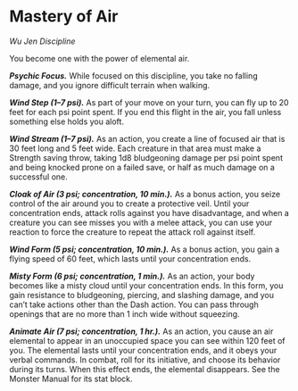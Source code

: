 # Mastery of Air
*Wu Jen Discipline*

You become one with the power of elemental air. 

***Psychic Focus.*** While focused on this discipline, you take no falling damage, and you ignore difficult terrain when walking.

***Wind Step (1–7 psi).*** As part of your move on your turn, you can fly up to 20 feet for each psi point spent. If you end this flight in the air, you fall unless something else holds you aloft.

***Wind Stream (1–7 psi).*** As an action, you create a line of focused air that is 30 feet long and 5 feet wide. Each creature in that area must make a Strength saving throw, taking 1d8 bludgeoning damage per psi point spent and being knocked prone on a failed save, or half as much damage on a successful one.

***Cloak of Air (3 psi; concentration, 10 min.).*** As a bonus action, you seize control of the air around you to create a protective veil. Until your concentration ends, attack rolls against you have disadvantage, and when a creature you can see misses you with a melee attack, you can use your reaction to force the creature to repeat the attack roll against itself.

***Wind Form (5 psi; concentration, 10 min.).*** As a bonus action, you gain a flying speed of 60 feet, which lasts until your concentration ends.

***Misty Form (6 psi; concentration, 1 min.).*** As an action, your body becomes like a misty cloud until your concentration ends. In this form, you gain resistance to bludgeoning, piercing, and slashing damage, and you can’t take actions other than the Dash action. You can pass through openings that are no more than 1 inch wide without squeezing.

***Animate Air (7 psi; concentration, 1 hr.).*** As an action, you cause an air elemental to appear in an unoccupied space you can see within 120 feet of you. The elemental lasts until your concentration ends, and it obeys your verbal commands. In combat, roll for its initiative, and choose its behavior during its turns. When this effect ends, the elemental disappears. See the Monster Manual for its stat block.
